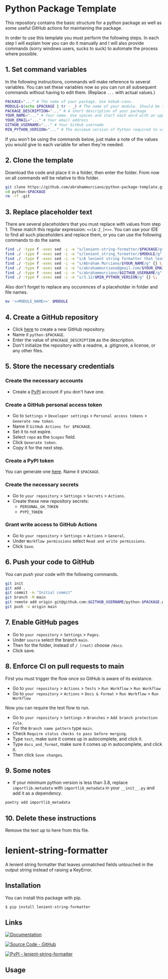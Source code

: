 # Python Package Template

This repository contains the basic structure for a python package as well as some useful GitHub actions for maintaining the package.

In order to use this template you must perform the following steps. In each step I will explain how you can do it manually and I will also provide commands (sorry windows users, sucks to suck) to automate the process where possible.

## 1. Set command variables

In the following instructions, commands will make reference to several variables. You can set these variables now so you can run all subsequent commands without having to edit them. (Replace `...` with actual values.)

```sh
PACKAGE="..." # The name of your package. Use kebab-case.
MODULE=$(echo $PACKAGE | tr - _) # The name of your module. Should be the package name in snake_case.
PACKAGE_DESCRIPTION="..." # A short description of your package
YOUR_NAME="..." # Your name. Use spaces and start each word with an uppercase letter
YOUR_EMAIL="..." # Your email address
GITHUB_USERNAME="..." # Your GitHub username
MIN_PYTHON_VERSION="..." # The minimum version of Python required to use this package
```

If you won't be using the commands below, just make a note of the values you would give to each variable for when they're needed.

## 2. Clone the template

Download the code and place it in a folder, then enter the folder. From now on all commands will be relative to this folder.

```sh
git clone https://github.com/abrahammurciano/python-package-template.git python-$PACKAGE
cd python-$PACKAGE
rm -rf .git
```

## 3. Replace placeholder text

There are several placeholders that you must replace with values from step 1. These match this regular expression: `<<[A-Z_]+>>`. You can use your IDE to find all such placeholders and replace them, or you can use the following commands to do the same.

```sh
find ./ -type f -exec sed -i -e "s/lenient-string-formatter/$PACKAGE/g" {} \;
find ./ -type f -exec sed -i -e "s/lenient_string_formatter/$MODULE/g" {} \;
find ./ -type f -exec sed -i -e "s/A lenient string formatter that leaves unmatched fields untouched in the output string instead of raising a KeyError./$PACKAGE_DESCRIPTION/g" {} \;
find ./ -type f -exec sed -i -e "s/Abraham Murciano/$YOUR_NAME/g" {} \;
find ./ -type f -exec sed -i -e "s/abrahammurciano@gmail.com/$YOUR_EMAIL/g" {} \;
find ./ -type f -exec sed -i -e "s/abrahammurciano/$GITHUB_USERNAME/g" {} \;
find ./ -type f -exec sed -i -e "s/3.12/$MIN_PYTHON_VERSION/g" {} \;
```

Also don't forget to replace any occurences of a placeholder in folder and file names.

```sh
mv '<<MODULE_NAME>>' $MODULE
```

## 4. Create a GitHub repository

- Click [here](https://github.com/new) to create a new GitHub repository.
- Name it `python-$PACKAGE`.
- Enter the value of `$PACKAGE_DESCRIPTION` as the description.
- Don't initialize the repository with a readme, a .gitignore, a license, or any other files.

## 5. Store the necessary credentials

### Create the necessary accounts
- Create a [PyPI](https://pypi.org/account/register/) account if you don't have one.

### Create a GitHub personal access token
- Go to `Settings` > `Developer settings` > `Personal access tokens` > `Generate new token`.
- Name it `GitHub Actions for $PACKAGE`.
- Set it to not expire.
- Select `repo` as the `Scopes` field.
- Click `Generate token`.
- Copy it for the next step.

### Create a PyPI token
You can generate one [here](https://pypi.org/manage/account/). Name it `$PACKAGE`.

### Create the necessary secrets
- Go to `your repository` > `Settings` > `Secrets` > `Actions`.
- Create these new repository secrets:
	- `PERSONAL_GH_TOKEN`
	- `PYPI_TOKEN`

### Grant write access to GitHub Actions
- Go to `your repository` > `Settings` > `Actions` > `General`.
- Under `Workflow permissions` select `Read and write permissions`.
- Click `Save`.

## 6. Push your code to GitHub

You can push your code with the following commands.

```sh
git init
git add .
git commit -m "Initial commit"
git branch -M main
git remote add origin git@github.com:$GITHUB_USERNAME/python-$PACKAGE.git
git push -u origin main
```

## 7. Enable GitHub pages

- Go to `your repository` > `Settings` > `Pages`.
- Under `source` select the branch `main`.
- Then for the folder, instead of `/ (root)` choose `/docs`.
- Click save.

## 8. Enforce CI on pull requests to main

First you must trigger the flow once so GitHub is aware of its existance.

- Go to `your repository` > `Actions` > `Tests` > `Run Workflow` > `Run Workflow`
- Go to `your repository` > `Actions` > `Docs & Format` > `Run Workflow` > `Run Workflow`

Now you can require the test flow to run.

- Go to `your repository` > `Settings` > `Branches` > `Add branch protection rule`.
- For the `Branch name pattern` type `main`.
- Check `Require status checks to pass before merging`.
- Type `test`, make sure it comes up in autocomplete, and click it.
- Type `docs_and_format`, make sure it comes up in autocomplete, and click it.
- Then click `Save changes`.

## 9. Some notes

- If your minimum python version is less than 3.8, replace `importlib.metadata` with `importlib_metadata` in your `__init__.py` and add it as a dependency.
```sh
poetry add importlib_metadata
```

## 10. Delete these instructions

Remove the text up to here from this file.

# lenient-string-formatter
A lenient string formatter that leaves unmatched fields untouched in the output string instead of raising a KeyError.

## Installation

You can install this package with pip.
```sh
$ pip install lenient-string-formatter
```

## Links

[![Documentation](https://img.shields.io/badge/Documentation-C61C3E?style=for-the-badge&logo=Read+the+Docs&logoColor=%23FFFFFF)](https://abrahammurciano.github.io/python-lenient-string-formatter)

[![Source Code - GitHub](https://img.shields.io/badge/Source_Code-GitHub-181717?style=for-the-badge&logo=GitHub&logoColor=%23FFFFFF)](https://github.com/abrahammurciano/python-lenient-string-formatter.git)

[![PyPI - lenient-string-formatter](https://img.shields.io/badge/PyPI-lenient_string_formatter-006DAD?style=for-the-badge&logo=PyPI&logoColor=%23FFD242)](https://pypi.org/project/lenient-string-formatter/)

## Usage
